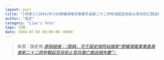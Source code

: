 ```yaml
---
layout: post
title: "[待录入]1944/07/03廖耀湘电军事委员会新二十二师参战起至目前止官兵伤亡脱逃损失数"
author: "电文"
category: "Liao's Tele"
tags: 分类
date: 1944-07-03 00:00:00 +0000
---
```

> 来源：国史馆 [*原档链接：（暂缺，可于国史馆网站搜索“廖耀湘電軍事委員會新二十二師參戰起至目前止官兵傷亡脫逃損失數”）*]()
